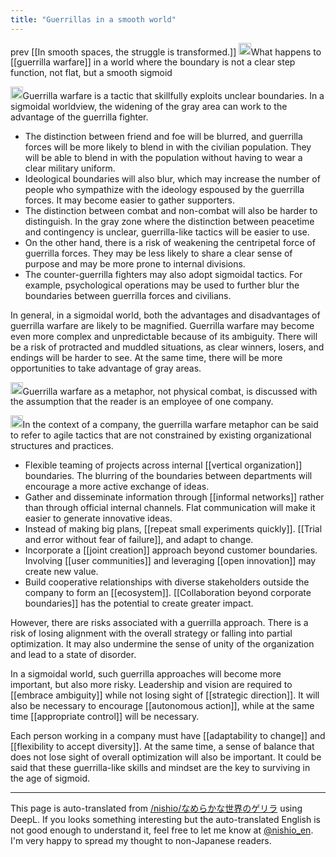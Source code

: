 ```yaml
---
title: "Guerrillas in a smooth world"
---
```


prev  [[In smooth spaces, the struggle is transformed.]]
<img src='https://scrapbox.io/api/pages/nishio-en/nishio/icon' alt='nishio.icon' height="19.5"/>What happens to [[guerrilla warfare]] in a world where the boundary is not a clear step function, not flat, but a smooth sigmoid

<img src='https://scrapbox.io/api/pages/nishio-en/claude/icon' alt='claude.icon' height="19.5"/>Guerrilla warfare is a tactic that skillfully exploits unclear boundaries. In a sigmoidal worldview, the widening of the gray area can work to the advantage of the guerrilla fighter.

- The distinction between friend and foe will be blurred, and guerrilla forces will be more likely to blend in with the civilian population. They will be able to blend in with the population without having to wear a clear military uniform.
- Ideological boundaries will also blur, which may increase the number of people who sympathize with the ideology espoused by the guerrilla forces. It may become easier to gather supporters.
- The distinction between combat and non-combat will also be harder to distinguish. In the gray zone where the distinction between peacetime and contingency is unclear, guerrilla-like tactics will be easier to use.
- On the other hand, there is a risk of weakening the centripetal force of guerrilla forces. They may be less likely to share a clear sense of purpose and may be more prone to internal divisions.
- The counter-guerrilla fighters may also adopt sigmoidal tactics. For example, psychological operations may be used to further blur the boundaries between guerrilla forces and civilians.

In general, in a sigmoidal world, both the advantages and disadvantages of guerrilla warfare are likely to be magnified. Guerrilla warfare may become even more complex and unpredictable because of its ambiguity. There will be a risk of protracted and muddled situations, as clear winners, losers, and endings will be harder to see. At the same time, there will be more opportunities to take advantage of gray areas.

<img src='https://scrapbox.io/api/pages/nishio-en/nishio/icon' alt='nishio.icon' height="19.5"/>Guerrilla warfare as a metaphor, not physical combat, is discussed with the assumption that the reader is an employee of one company.

<img src='https://scrapbox.io/api/pages/nishio-en/claude/icon' alt='claude.icon' height="19.5"/>In the context of a company, the guerrilla warfare metaphor can be said to refer to agile tactics that are not constrained by existing organizational structures and practices.

- Flexible teaming of projects across internal [[vertical organization]] boundaries. The blurring of the boundaries between departments will encourage a more active exchange of ideas.
- Gather and disseminate information through [[informal networks]] rather than through official internal channels. Flat communication will make it easier to generate innovative ideas.
- Instead of making big plans, [[repeat small experiments quickly]]. [[Trial and error without fear of failure]], and adapt to change.
- Incorporate a [[joint creation]] approach beyond customer boundaries. Involving [[user communities]] and leveraging [[open innovation]] may create new value.
- Build cooperative relationships with diverse stakeholders outside the company to form an [[ecosystem]]. [[Collaboration beyond corporate boundaries]] has the potential to create greater impact.

However, there are risks associated with a guerrilla approach. There is a risk of losing alignment with the overall strategy or falling into partial optimization. It may also undermine the sense of unity of the organization and lead to a state of disorder.

In a sigmoidal world, such guerrilla approaches will become more important, but also more risky. Leadership and vision are required to [[embrace ambiguity]] while not losing sight of [[strategic direction]]. It will also be necessary to encourage [[autonomous action]], while at the same time [[appropriate control]] will be necessary.

Each person working in a company must have [[adaptability to change]] and [[flexibility to accept diversity]]. At the same time, a sense of balance that does not lose sight of overall optimization will also be important. It could be said that these guerrilla-like skills and mindset are the key to surviving in the age of sigmoid.

---
This page is auto-translated from [/nishio/なめらかな世界のゲリラ](https://scrapbox.io/nishio/なめらかな世界のゲリラ) using DeepL. If you looks something interesting but the auto-translated English is not good enough to understand it, feel free to let me know at [@nishio_en](https://twitter.com/nishio_en). I'm very happy to spread my thought to non-Japanese readers.